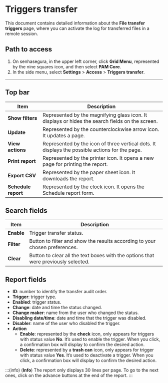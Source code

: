# Triggers transfer

This document contains detailed information about the **File transfer triggers** page, where you can activate the log for transferred files in a remote session.

## Path to access

1. On senhasegura, in the upper left corner, click **Grid Menu**, represented by the nine squares icon, and then select **PAM Core**.
2. In the side menu, select **Settings** > **Access** > **Triggers transfer**.

***
## Top bar
**Item**|**Description**
|---|---|
| **Show filters**| Represented by the magnifying glass icon. It displays or hides the search fields on the screen. |
| **Update**| Represented by the counterclockwise arrow icon. It updates a page. |
| **View actions**| Represented by the icon of three vertical dots. It displays the possible actions for the page.|
| **Print report**| Represented by the printer icon. It opens a new page for printing the report.|
| **Export CSV**| Represented by the paper sheet icon. It downloads the report.|
| **Schedule report**  | Represented by the clock icon. It opens the Schedule report form.|


## Search fields

**Item**|**Description**
|---|---|
**Enable**|Trigger transfer status.
**Filter**|Button to filter and show the results according to your chosen preferences.
**Clear**|Button to clear all the text boxes with the options that were previously selected.


## Report fields

* **ID**: number to identify the transfer audit order.
* **Trigger**: trigger type.
* **Enabled**: trigger status.
* **Change**: date and time the status changed.
* **Change maker**: name from the user who changed the status.
* **Disabling date/time**: date and time that the trigger was disabled.
* **Disabler**: name of the user who disabled the trigger.
* **Action**
    * **Enable**: represented by the **check** icon, only appears for triggers with status value **No**. It’s used to enable the trigger. When you click, a confirmation box will display to confirm the desired action.
    * **Delete**: represented by a **trash can** icon, only appears for trigger with status value **Yes**. It’s used to deactivate a trigger. When you click, a confirmation box will display to confirm the desired action.

:::(info) (**Info**)
The report only displays 30 lines per page. To go to the next ones, click on the advance buttons at the end of the report.
:::
